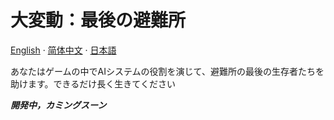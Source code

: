 # 大変動：最後の避難所

[English](../README.md) · [简体中文](readme_cn.md) · [日本語](readme_ja.md)

あなたはゲームの中でAIシステムの役割を演じて、避難所の最後の生存者たちを助けます。できるだけ長く生きてください

***開発中，カミングスーン***